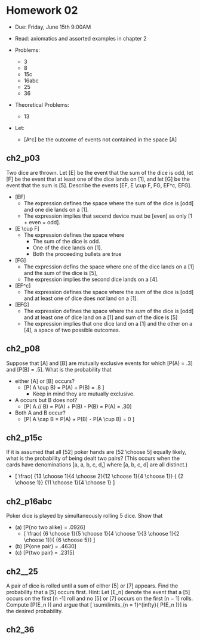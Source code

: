 # Homework 02
* Due: Friday, June 15th 9:00AM
* Read: axiomatics and assorted examples in chapter 2
* Problems: 
  * 3
  * 8
  * 15c
  * 16abc
  * 25
  * 36
* Theoretical Problems:
  * 13

* Let: 
  * \[A^c\] be the outcome of events not contained in the space \[A\]

## ch2_p03

Two dice are thrown. Let \[E\] be the event that the sum of the 
dice is odd, let \[F\] be the event that at least one of the dice 
lands on \[1\], and let \[G\] be the event that the sum is \[5\]. Describe 
the events \[EF, E \cup F, FG, EF^c, EFG\].

* \[EF\]
  * The expression defines the space where the sum of the dice is \[odd\] and 
    one die lands on a \[1\].
  * The expression implies that secend device must be \[even\] as only \[1 + even = odd\].
* \[E \cup F\]
  * The expression defines the space where 
    * The sum of the dice is odd.
    * One of the dice lands on \[1\].
    * Both the proceeding bullets are true
* \[FG\]
  * The expression defins the space where one of the dice lands on a \[1\] and 
    the sum of the dice is \[5\],  
  * The expression implies the second dice lands on a \[4\].
* \[EF^c\]
  * The expression defines the space where the _sum_ of the dice is \[odd\] and
    at least one of dice does _not_ land on a \[1\].
* \[EFG\]
  * The expression defines the space where the _sum_ of the dice is \[odd\] 
    and at least one of dice land on a \[1\]
    and sum of the dice is \[5\]
  * The expression implies that one dice land on a \[1\] and the other on a \[4\],
    a space of two possible outcomes.

## ch2_p08
Suppose that \[A\] and \[B\] are mutually exclusive events for which \[P(A) = .3\] 
and \[P(B) = .5\]. What is the probability that
* either \[A\] or \[B\] occurs?
  * \[P( A \cup B) = P(A) + P(B) = .8 \]
      * Keep in mind they are mutually exclusive.
* A occurs but B does not?
  * \[P( A // B) = P(A) + P(B) - P(B) = P(A) = .30\]
* Both A and B occur?
  * \[P( A \cap B = P(A) + P(B) - P(A \cup B) = 0 \]

## ch2_p15c
If it is assumed that all \[52\] poker hands are \[52 \choose 5\]
equally likely, what is the probability of being dealt two pairs?
(This occurs when the cards have denominations \[a, a, b, c, d,\] 
where \[a, b, c, d\] are all distinct.)

* \[ \frac{ {13 \choose 1}{4 \choose 2}{12 \choose 1}{4 \choose 1}}
    { {2 \choose 1}} {11 \choose 1}{4 \choose 1} \]

## ch2_p16abc
Poker dice is played by simultaneously rolling 5
dice. Show that
* (a) \[P{no two alike} = .0926\]
  * \[ \frac{ {6 \choose 1}{5 \choose 1}{4 \choose 1}{3 \choose 1}{2 \choose 1}}{ {6 \choose 5}} \]
* (b) \[P{one pair} = .4630\]
* (c) \[P{two pair} = .2315\]

## ch2__25
A pair of dice is rolled until a sum of either \[5\] or \[7\] appears. Find the probability 
that a \[5\] occurs first. Hint: Let \[E_n\] denote the event that a \[5\] occurs on
the first \[n -1\] roll and no \[5\] or \[7\] occurs on the first \[n − 1\]
rolls. Compute \[P(E_n )\] and argue that \[ \sum\limits_{n = 1}^{infty}{ P(E_n )}\] is
the desired probability.


## ch2_36
